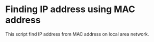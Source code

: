 # Finding IP address using MAC address

This script find IP address from MAC address on local area network.



